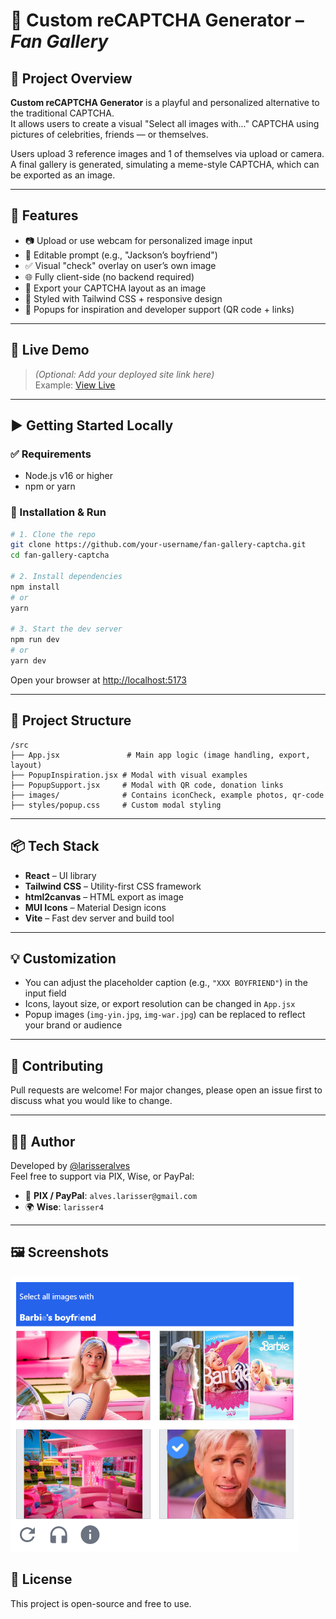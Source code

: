 
# 🧩 Custom reCAPTCHA Generator – *Fan Gallery*

## 📌 Project Overview

**Custom reCAPTCHA Generator** is a playful and personalized alternative to the traditional CAPTCHA.  
It allows users to create a visual "Select all images with..." CAPTCHA using pictures of celebrities, friends — or themselves.

Users upload 3 reference images and 1 of themselves via upload or camera. A final gallery is generated, simulating a meme-style CAPTCHA, which can be exported as an image.

---

## 🎯 Features

- 📷 Upload or use webcam for personalized image input
- 🧠 Editable prompt (e.g., "Jackson’s boyfriend")
- ✅ Visual "check" overlay on user’s own image
- 🌐 Fully client-side (no backend required)
- 💾 Export your CAPTCHA layout as an image
- 🎨 Styled with Tailwind CSS + responsive design
- 💜 Popups for inspiration and developer support (QR code + links)

---

## 🚀 Live Demo

> *(Optional: Add your deployed site link here)*  
> Example: [View Live]([https://yourdomain.com](https://fan-gallery.vercel.app/))

---

## ▶️ Getting Started Locally

### ✅ Requirements

- Node.js v16 or higher
- npm or yarn

### 🧪 Installation & Run

```bash
# 1. Clone the repo
git clone https://github.com/your-username/fan-gallery-captcha.git
cd fan-gallery-captcha

# 2. Install dependencies
npm install
# or
yarn

# 3. Start the dev server
npm run dev
# or
yarn dev
```

Open your browser at [http://localhost:5173](http://localhost:5173)

---

## 🧱 Project Structure

```
/src
├── App.jsx               # Main app logic (image handling, export, layout)
├── PopupInspiration.jsx # Modal with visual examples
├── PopupSupport.jsx     # Modal with QR code, donation links
├── images/              # Contains iconCheck, example photos, qr-code
├── styles/popup.css     # Custom modal styling
```

---

## 📦 Tech Stack

- **React** – UI library
- **Tailwind CSS** – Utility-first CSS framework
- **html2canvas** – HTML export as image
- **MUI Icons** – Material Design icons
- **Vite** – Fast dev server and build tool

---

## 💡 Customization

- You can adjust the placeholder caption (e.g., `"XXX BOYFRIEND"`) in the input field
- Icons, layout size, or export resolution can be changed in `App.jsx`
- Popup images (`img-yin.jpg`, `img-war.jpg`) can be replaced to reflect your brand or audience

---

## 🤝 Contributing

Pull requests are welcome! For major changes, please open an issue first to discuss what you would like to change.

---

## 🧑‍💻 Author

Developed by [@larisseralves](https://linktr.ee/larisseralves)  
Feel free to support via PIX, Wise, or PayPal:

- 💌 **PIX / PayPal**: `alves.larisser@gmail.com`
- 🌍 **Wise**: `larisser4`

---

## 🖼️ Screenshots
<img src="https://github.com/larissealves/Fan-Gallery/blob/main/src/images/exemplo.png" height="440" alt="React" />

## 📄 License

This project is open-source and free to use.

